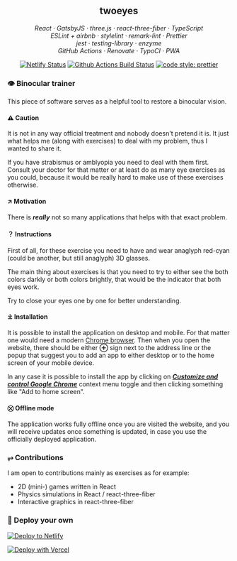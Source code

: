 <h2 align="center">twoeyes</h2>

<p align="center">
  <em>
    React
    · GatsbyJS
    · three.js
    · react-three-fiber
    · TypeScript
  </em>
  <br />
  <em>
    ESLint + airbnb
    · stylelint
    · remark-lint
    · Prettier
  </em>
  <br />
  <em>
    jest
    · testing-library
    · enzyme
  </em>
  <br />
  <em>
    GitHub Actions
    · Renovate
    · TypoCI
    · PWA
  </em>
</p>

<p align="center">
  <a href="https://app.netlify.com/sites/twoeyes/deploys">
    <img src="https://api.netlify.com/api/v1/badges/8994a6ec-7f8e-44c3-96ee-8a245381feba/deploy-status" alt="Netlify Status"></a>
  <a href="https://github.com/artelydev/twoeyes/actions?query=workflow%3AMain+branch%3Amaster">
    <img alt="Github Actions Build Status" src="https://img.shields.io/github/workflow/status/artelydev/twoeyes/Main?label=Build&style=flat-square"></a>    
  <a href="https://github.com/prettier/prettier">
    <img alt="code style: prettier" src="https://img.shields.io/badge/code_style-prettier-ff69b4.svg?style=flat-square"></a>
</p>

### 👁 Binocular trainer

This piece of software serves as a helpful tool to restore
a binocular vision.

#### ⚠ Caution
It is not in any way official treatment and nobody doesn't pretend it is.
It just what helps me (along with exercises) to deal with my problem,
thus I wanted to share it.

If you have strabismus or amblyopia you need to deal with them first.
Consult your doctor for that matter or at least do as many eye exercises
as you could, because it would be really hard to make use of these exercises
otherwise.

#### ↗ Motivation

There is ***really*** not so many applications that helps with that exact problem.

#### ？ Instructions

First of all, for these exercise you need to have and wear
anaglyph red-cyan (could be another, but still anaglyph) 3D glasses.

The main thing about exercises is that you need to try to either
see the both colors darkly or both colors brightly, that would be
the indicator that both eyes work.

Try to close your eyes one by one for better understanding.

#### ⤓ Installation

It is possible to install the application on desktop and
mobile. For that matter one would need a modern [Chrome browser](https://www.google.com/chrome/).
Then when you open the website, there should be either **⊕** sign next
to the address line or the popup that suggest you to add an app to either desktop
or to the home screen of your mobile device.

In any case it is possible to install the app by clicking on
[***Customize and control Google Chrome***](https://www.live2tech.com/wp-content/uploads/2018/02/how-to-home-button-google-chrome-1.jpg)
context menu toggle and then clicking something like "Add to home screen".

#### ⛒ Offline mode

The application works fully offline once you are visited
the website, and you will receive updates once something
is updated, in case you use the officially deployed application.

### ⥅ Contributions

I am open to contributions mainly as exercises as for example:

* 2D (mini-) games written in React
* Physics simulations in React / react-three-fiber
* Interactive graphics in react-three-fiber

### 💫 Deploy your own

[![Deploy to Netlify](https://www.netlify.com/img/deploy/button.svg)](https://app.netlify.com/start/deploy?repository=https://github.com/artelydev/twoeyes)

[![Deploy with Vercel](https://vercel.com/button)](https://vercel.com/import/project?template=https://github.com/artelydev/twoeyes)
